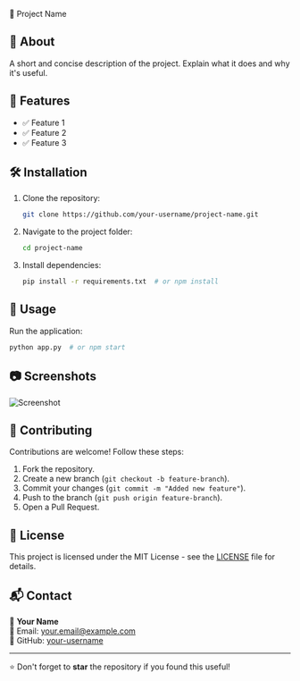  🚀 Project Name

## 📌 About
A short and concise description of the project. Explain what it does and why it's useful.

## 🌟 Features
- ✅ Feature 1
- ✅ Feature 2
- ✅ Feature 3

## 🛠 Installation
1. Clone the repository:
   ```bash
   git clone https://github.com/your-username/project-name.git
   ```
2. Navigate to the project folder:
   ```bash
   cd project-name
   ```
3. Install dependencies:
   ```bash
   pip install -r requirements.txt  # or npm install
   ```

## 🚀 Usage
Run the application:
```bash
python app.py  # or npm start
```

## 📷 Screenshots
![Screenshot](https://via.placeholder.com/800x400)

## 🤝 Contributing
Contributions are welcome! Follow these steps:
1. Fork the repository.
2. Create a new branch (`git checkout -b feature-branch`).
3. Commit your changes (`git commit -m "Added new feature"`).
4. Push to the branch (`git push origin feature-branch`).
5. Open a Pull Request.

## 📜 License
This project is licensed under the MIT License - see the [LICENSE](LICENSE) file for details.

## 📬 Contact
👤 **Your Name**  
📧 Email: your.email@example.com  
🔗 GitHub: [your-username](https://github.com/your-username)  

---
⭐️ Don't forget to **star** the repository if you found this useful!
